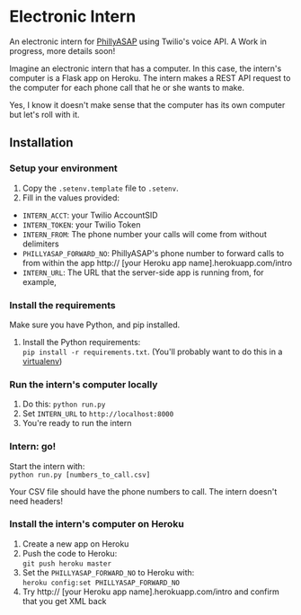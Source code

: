 # Electronic Intern

An electronic intern for [PhillyASAP](http://phillyasap.org/) using Twilio's voice API. A Work in progress, more details soon!  

Imagine an electronic intern that has a computer. In this case, the intern's computer is a Flask app on Heroku. The intern makes a REST API request to the computer for each phone call that he or she wants to make.  

Yes, I know it doesn't make sense that the computer has its own computer but let's roll with it.
## Installation

### Setup your environment

1. Copy the `.setenv.template` file to `.setenv`.
2. Fill in the values provided:
  * `INTERN_ACCT`: your Twilio AccountSID
  * `INTERN_TOKEN`: your Twilio Token
  * `INTERN_FROM`: The phone number your calls will come from without delimiters
  * `PHILLYASAP_FORWARD_NO`: PhillyASAP's phone number to forward calls to from within the app http:// [your Heroku app name].herokuapp.com/intro
  * `INTERN_URL`: The URL that the server-side app is running from, for example, 
 
### Install the requirements

Make sure you have Python, and pip installed.

1. Install the Python requirements:  
    `pip install -r requirements.txt`. (You'll probably want to do this in a [virtualenv](http://www.dabapps.com/blog/introduction-to-pip-and-virtualenv-python))

### Run the intern's computer locally
1. Do this:  `python run.py`
2. Set `INTERN_URL` to `http://localhost:8000`
3. You're ready to run the intern

### Intern: go!

Start the intern with:  
  `python run.py [numbers_to_call.csv]`  

Your CSV file should have the phone numbers to call. The intern doesn't need headers!

### Install the intern's computer on Heroku

1. Create a new app on Heroku
2. Push the code to Heroku:  
`git push heroku master`
3. Set the `PHILLYASAP_FORWARD_NO` to Heroku with:  
`heroku config:set PHILLYASAP_FORWARD_NO`
3. Try http:// [your Heroku app name].herokuapp.com/intro and confirm that you get XML back